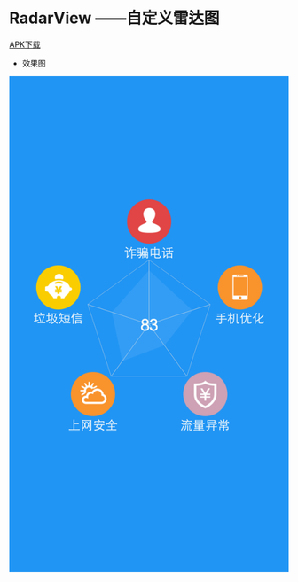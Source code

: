 # RadarView ——自定义雷达图

[APK下载](https://raw.githubusercontent.com/ljying/ChinaMap/master/screenshot/sample.apk)

* 效果图

![效果图](./screenshot/effect.png)

